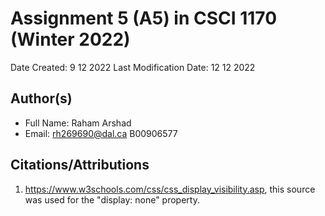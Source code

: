 <!--- The following README.md sample file was adapted from https://gist.github.com/PurpleBooth/109311bb0361f32d87a2#file-readme-template-md by Raghav Sampangi for academic use --->  

# Assignment 5 (A5) in CSCI 1170 (Winter 2022)

Date Created: 9 12 2022
Last Modification Date: 12 12 2022

## Author(s)

- Full Name: Raham Arshad
- Email: rh269690@dal.ca B00906577

## Citations/Attributions
1. https://www.w3schools.com/css/css_display_visibility.asp, this source was used for the "display: none" property.
